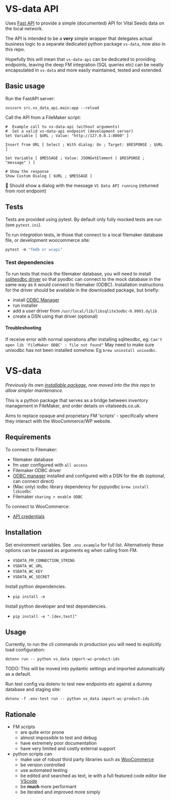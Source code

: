 # VS-data API

Uses [Fast API][1] to provide a simple (documented) API for Vital Seeds data on
the local network.

The API is intended to be a **very** simple wrapper that delegates actual
business logic to a separate dedicated python package `vs-data`, now also in this repo.

Hopefully this will mean that
`vs-data-api` can be dedicated to providing endpoints, leaving the deep
FM integration (SQL queries etc) can be neatly encapsulated in `vs-data` and
more easily maintained, tested and extended.


## Basic usage

Run the FastAPI server:

```
uvicorn src.vs_data_api.main:app --reload
```

Call the API from a FileMaker script:

```
#  Example call to vs-data-api (without arguments)
#  Set a valid vs-data-api endpoint (development server)
Set Variable [ $URL ; Value: "http://127.0.0.1:8000" ]

Insert from URL [ Select ; With dialog: On ; Target: $RESPONSE ; $URL ]

Set Variable [ $MESSAGE ; Value: JSONGetElement ( $RESPONSE ; "message" ) ]

# Show the response
Show Custom Dialog [ $URL ; $MESSAGE ]
```

🎉 Should show a dialog with the message `VS Data API running` (returned from root
endpoint)

## Tests

Tests are provided using pytest. By default only fully mocked tests are run (see
`pytest.ini`).

To run _integration_ tests, ie those that connect to a local filemaker database
file, or development woocommerce site:

```py
pytest -m "fmdb or wcapi"
```

### Test dependencies

To run tests that mock the filemaker database, you will need to install
[sqliteodbc driver](http://www.ch-werner.de/sqliteodbc/) so that pyodbc can connect to the mock database in the same
way as it would connect to filemaker (ODBC). Installation instructions for the
driver should be available in the downloaded package, but briefly:

- install [ODBC
Manager](https://odbcmanager.net/about.php)
- run installer
- add a _user_ driver from `/usr/local/lib/libsqlite3odbc-0.9993.dylib`
- create a DSN using that driver (optional)

#### Troubleshooting

If receive error with normal operations after installing sqliteodbc, eg:
`Can't open lib 'FileMaker ODBC' : file not found"`
May need to make sure unixodbc has not been installed somehow.
Eg `brew uninstall unixodbc`.

# VS-data

*Previously its own [installable package][2], now moved into the this repo to allow simpler maintenance.*

This is a python package that serves as a bridge between inventory management in
FileMaker, and order details on vitalseeds.co.uk.

Aims to replace opaque and proprietary FM 'scripts' - specifically where they
interact with the WooCommerce/WP website.


## Requirements

To connect to Filemaker:

- filemaker database
- fm user configured with `all access`
- Filemaker ODBC driver
- [ODBC manager](https://odbcmanager.net) installed and configured with a DSN for the db (optional, can
  connect direct)
- (Mac only) iodbc library dependency for pypyodbc `brew install libiodbc`
- Filemaker `sharing > enable ODBC`

To connect to WooCommerce:

- [API credentials][wcapi]


## Installation

Set environment variables. See `.env.example` for full list. Alternatively these options can be passed as arguments eg when calling
from FM.

  - `VSDATA_FM_CONNECTION_STRING`
  - `VSDATA_WC_URL`
  - `VSDATA_WC_KEY`
  - `VSDATA_WC_SECRET`

Install python dependencies.

  - `pip install -e`

Install python developer and test dependencies.

  - `pip install -e ".[dev,test]"`

## Usage

Currently, to run the cli commands in production you will need to explicitly load configuration:

`dotenv run -- python vs_data import-wc-product-ids`

TODO: This will be moved into pydantic settings and imported automatically as a default.

Run test config via dotenv to test new endpoints etc against a dummy database and staging site:

`dotenv -f .env-test run -- python vs_data import-wc-product-ids`

## Rationale

- FM scripts
  - are quite error prone
  - almost impossible to test and debug
  - have extremely poor documentation
  - have very limited and costly external support
- python scripts can
  - make use of robust third party libraries such as [WooCommerce][3]
  - be version controlled
  - use automated testing
  - be edited and searched as text, ie with a full featured code editor like [VScode](https://code.visualstudio.com/)
  - be **much** more performant
  - be iterated and improved more simply


[1]: https://fastapi.tiangolo.com/
[2]: https://github.com/vitalseeds/vs-data
[3]: https://pypi.org/project/WooCommerce/
[wcapi]: https://woocommerce.com/document/woocommerce-rest-api/#section-2